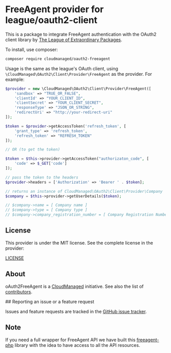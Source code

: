 # FreeAgent provider for league/oauth2-client

This is a package to integrate FreeAgent authentication with the OAuth2 client library by
[The League of Extraordinary Packages](https://github.com/thephpleague/oauth2-client).

To install, use composer:

```bash
composer require cloudmanaged/oauth2-freeagent
```

Usage is the same as the league's OAuth client, using `\CloudManaged\OAuth2\Client\Provider\FreeAgent` as the provider.
For example:

```php
$provider = new \CloudManaged\OAuth2\Client\Provider\FreeAgent([
    'sandbox' => "TRUE_OR_FALSE",
    'clientId' => "YOUR_CLIENT_ID",
    'clientSecret' => "YOUR_CLIENT_SECRET",
    'responseType' => "JSON_OR_STRING",
    'redirectUri' => "http://your-redirect-uri"
]);

$token = $provider->getAccessToken('refresh_token', [
    'grant_type' => 'refresh_token',
    'refresh_token' => "REFRESH_TOKEN"
]);

// OR (to get the token)

$token = $this->provider->getAccessToken("authorizaton_code", [
    'code' => $_GET['code']
]);

// pass the token to the headers
$provider->headers = ['Authorization' => 'Bearer ' . $token];

// returns an instance of CloudManaged\OAuth2\Client\Provider\Company
$company = $this->provider->getUserDetails($token);

// $company->name = [ Company name ]
// $company->type = [ Company type ]
// $company->company_registration_number = [ Company Registration Number ]

```

## License

This provider is under the MIT license. See the complete license in the provider:

[LICENSE](https://github.com/CloudManaged/oauth2-freeagent/LICENSE)

## About

oAuth2FreeAgent is a [CloudManaged](https://github.com/CloudManaged) initiative.
See also the list of [contributors](https://github.com/CloudManaged/oauth2-freeagent/graphs/contributors).

## Reporting an issue or a feature request

Issues and feature requests are tracked in the [GitHub issue tracker](https://github.com/CloudManaged/oauth2-freeagent/issues).

## Note

If you need a full wrapper for FreeAgent API we have built this [freeagent-php](https://github.com/CloudManaged/freeagent-php) library with the idea to have access to all the API resources.
